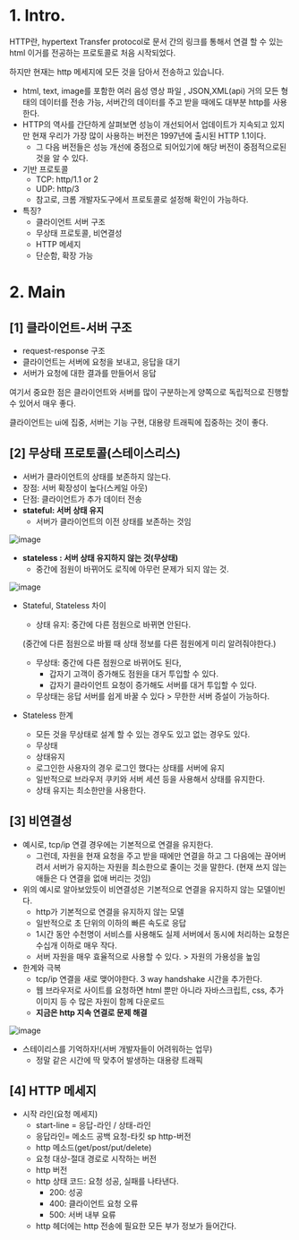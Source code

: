 # 1. Intro.

HTTP란, hypertext Transfer protocol로 문서 간의 링크를 통해서 연결 할 수 있는 html 이거를 전공하는 프로토콜로 처음 시작되었다. 

하지만 현재는 http 메세지에 모든 것을 담아서 전송하고 있습니다.

- html, text, image를 포함한 여러 음성 영상 파일 , JSON,XML(api) 거의 모든 형태의 데이터를 전송 가능, 서버간의 데이터를 주고 받을 때에도 대부분 http를 사용한다.
- HTTP의 역사를 간단하게 살펴보면 성능이 개선되어서 업데이트가 지속되고 있지만 현재 우리가 가장 많이 사용하는 버전은 1997년에 출시된 HTTP 1.1이다.
    - 그 다음 버전들은 성능 개선에 중점으로 되어있기에 해당 버전이 중점적으로된 것을 알 수 있다.
- 기반 프로토콜
    - TCP: http/1.1 or 2
    - UDP: http/3
    - 참고로, 크롬 개발자도구에서 프로토콜로 설정해 확인이 가능하다.
- 특징?
    - 클라이언트 서버 구조
    - 무상태 프로토콜, 비연결성
    - HTTP 메세지
    - 단순함, 확장 가능

# 2. Main

## [1] 클라이언트-서버 구조

- request-response 구조
- 클라이언트는 서버에 요청을 보내고, 응답을 대기
- 서버가 요청에 대한 결과를 만들어서 응답

여기서 중요한 점은 클라이언트와 서버를 많이 구분하는게 양쪽으로 독립적으로 진행할 수 있어서 매우 좋다.

클라이언트는 ui에 집중, 서버는 기능 구현, 대용량 트래픽에 집중하는 것이 좋다.

## [2] 무상태 프로토콜(스테이스리스)

- 서버가 클라이언트의 상태를 보존하지 않는다.
- 장점: 서버 확장성이 높다(스케일 아웃)
- 단점: 클라이언트가 추가 데이터 전송
- **stateful: 서버 상태 유지**
    - 서버가 클라이언트의 이전 상태를 보존하는 것임

![image](https://github.com/osohyun0224/Network-HTTP-Base/assets/53892427/957214eb-5b58-430a-801c-496abc21c292)

- **stateless : 서버 상태 유지하지 않는 것(무상태)**
    - 중간에 점원이 바뀌어도 로직에 아무런 문제가 되지 않는 것.

![image](https://github.com/osohyun0224/Network-HTTP-Base/assets/53892427/70c2a12c-0929-46e1-8925-b824820c129c)

- Stateful, Stateless 차이
    - 상태 유지: 중간에 다른 점원으로 바뀌면 안된다.
    
    (중간에 다른 점원으로 바뀔 때 상태 정보를 다른 점원에게 미리 알려줘야한다.)
    
    - 무상태: 중간에 다른 점원으로 바뀌어도 된다,
        - 갑자기 고객이 증가해도 점원을 대거 투입할 수 있다.
        - 갑자기 클라이언트 요청이 증가해도 서버를 대거 투입할 수 있다.
    - 무상태는 응답 서버를 쉽게 바꿀 수 있다 > 무한한 서버 증설이 가능하다.
- Stateless 한계
    - 모든 것을 무상태로 설계 할 수 있는 경우도 있고 없는 경우도 있다.
    - 무상태
    - 상태유지
    - 로그인한 사용자의 경우 로그인 했다는 상태를 서버에 유지
    - 일반적으로 브라우저 쿠키와 서버 세션 등을 사용해서 상태를 유지한다.
    - 상태 유지는 최소한만을 사용한다.

## [3] 비연결성

- 예시로, tcp/ip 연결 경우에는 기본적으로 연결을 유지한다.
    - 그런데, 자원을 현재 요청을 주고 받을 때에만 연결을 하고 그 다음에는 끊어버려서 서버가 유지하는 자원을 최소한으로 줄이는 것을 말한다. (현재 쓰지 않는 애들은 다 연결을 없애 버리는 것임)
- 위의 예시로 알아보았듯이 비연결성은 기본적으로 연결을 유지하지 않는 모델이빈다.
    - http가 기본적으로 연결을 유지하지 않는 모델
    - 일반적으로 초 단위의 이하의 빠른 속도로 응답
    - 1시간 동안 수천명이 서비스를 사용해도 실제 서버에서 동시에 처리하는 요청은 수십개 이하로 매우 작다.
    - 서버 자원을 매우 효율적으로 사용할 수 있다.  > 자원의 가용성을 높임
- 한계와 극복
    - tcp/ip 연결을 새로 맺어야한다. 3 way handshake 시간을 추가한다.
    - 웹 브라우저로 사이트를 요청하면 html 뿐만 아니라 자바스크립트, css, 추가 이미지 등 수 많은 자원이 함께 다운로드
    - **지금은 http 지속 연결로 문제 해결**

![image](https://github.com/osohyun0224/Network-HTTP-Base/assets/53892427/31a9c1b5-9e59-4505-ba27-1c371974bbca)

- 스테이리스를 기억하자!(서버 개발자들이 어려워하는 업무)
    - 정말 같은 시간에 딱 맞추어 발생하는 대용량 트래픽


##  [4] HTTP 메세지
- 시작 라인(요청 메세지)
    - start-line = 응답-라인 / 상태-라인
    - 응답라인= 메소드 공백 요청-타킷 sp http-버전
    - http 메소드(get/post/put/delete)
    - 요청 대상-절대 경로로 시작하는 버전
    - http 버전
    - http 상태 코드: 요청 성공, 실패를 나타낸다.
        - 200: 성공
        - 400: 클라이언트 요청 오류
        - 500: 서버 내부 요류
    - http 헤더에는 http 전송에 필요한 모든 부가 정보가 들어간다.
